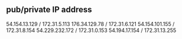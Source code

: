 ## pub/private IP address

54.154.13.129 / 172.31.5.113
176.34.129.78 / 172.31.6.121
54.154.101.155 / 172.31.8.154
54.229.232.172 / 172.31.0.153
54.194.17.154 / 172.31.13.255
